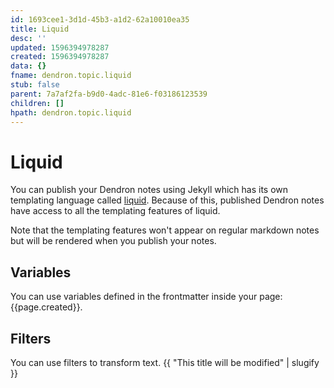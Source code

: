 ```yaml
---
id: 1693cee1-3d1d-45b3-a1d2-62a10010ea35
title: Liquid
desc: ''
updated: 1596394978287
created: 1596394978287
data: {}
fname: dendron.topic.liquid
stub: false
parent: 7a7af2fa-b9d0-4adc-81e6-f03186123539
children: []
hpath: dendron.topic.liquid
---
```


# Liquid

You can publish your Dendron notes using Jekyll which has its own templating language called [liquid](https://jekyllrb.com/docs/liquid/). Because of this, published Dendron notes have access to all the templating features of liquid. 

Note that the templating features won't appear on regular markdown notes but will be rendered when you publish your notes.

## Variables

You can use variables defined in the frontmatter inside your page: {{page.created}}.

## Filters

You can use filters to transform text. {{ "This title will be modified" | slugify }}
